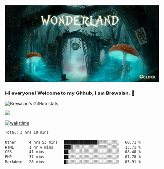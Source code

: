 
![Cover](https://github.com/Brewalan74/Brewalan74/blob/master/img/cover.jpeg)

### Hi everyone! Welcome to my Github, I am Brewalan. 👋

![Brewalan's GitHub stats](https://github-readme-stats.vercel.app/api?username=Brewalan74&theme=merko&show_icons=true&&count_private=true&include_all_commits=true)

<img align="rigth" src="https://github-readme-stats.vercel.app/api/top-langs/?username=Brewalan74&layout=compact&theme=merko" height=235 />

[![wakatime](https://wakatime.com/badge/user/2f1cc193-a445-42bd-8c55-7b5ab93f0467.svg)](https://wakatime.com/@2f1cc193-a445-42bd-8c55-7b5ab93f0467)

<!--START_SECTION:waka-->
```text
Total: 3 hrs 10 mins

Other      4 hrs 53 mins   ███████████████▒░░░░░░░░░   60.71 % 
HTML       1 hr 6 mins     ███▒░░░░░░░░░░░░░░░░░░░░░   13.71 % 
CSS        41 mins         ██░░░░░░░░░░░░░░░░░░░░░░░   08.48 % 
PHP        37 mins         ██░░░░░░░░░░░░░░░░░░░░░░░   07.78 % 
Markdown   28 mins         █▒░░░░░░░░░░░░░░░░░░░░░░░   05.91 % 
```
<!--END_SECTION:waka-->


<!--
**Brewalan74/Brewalan74** is a ✨ _special_ ✨ repository because its `README.md` (this file) appears on your GitHub profile.

Here are some ideas to get you started:

- 🔭 I’m currently working on ...
- 🌱 I’m currently learning ...
- 👯 I’m looking to collaborate on ...
- 🤔 I’m looking for help with ...
- 💬 Ask me about ...
- 📫 How to reach me: ...
- 😄 Pronouns: ...
- ⚡ Fun fact: ...
-->

